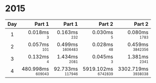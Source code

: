 # 2015

Day | Part 1 | Part 1 | Part 2 | Part 2
:---:|---:|---:|---:|---:
1 | 0.018ms <br/><sub><sup>3</sup></sub> | 0.163ms <br/><sub><sup>232</sup></sub> | 0.030ms <br/><sub><sup>5</sup></sub> | 0.080ms <br/><sub><sup>1783</sup></sub> 
2 | 0.057ms <br/><sub><sup>101</sup></sub> | 0.499ms <br/><sub><sup>1606483</sup></sub> | 0.028ms <br/><sub><sup>48</sup></sub> | 0.459ms <br/><sub><sup>3842356</sup></sub> 
3 | 0.132ms <br/><sub><sup>4</sup></sub> | 1.434ms <br/><sub><sup>2081</sup></sub> | 0.045ms <br/><sub><sup>3</sup></sub> | 1.381ms <br/><sub><sup>2341</sup></sub> 
4 | 480.998ms <br/><sub><sup>609043</sup></sub> | 92.733ms <br/><sub><sup>117946</sup></sub> | 5919.102ms <br/><sub><sup>6742839</sup></sub> | 3302.719ms <br/><sub><sup>3938038</sup></sub> 
